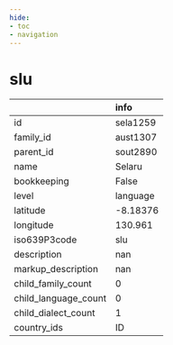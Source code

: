 ```yaml
---
hide:
- toc
- navigation
---
```

# slu
|                      | info     |
|:---------------------|:---------|
| id                   | sela1259 |
| family_id            | aust1307 |
| parent_id            | sout2890 |
| name                 | Selaru   |
| bookkeeping          | False    |
| level                | language |
| latitude             | -8.18376 |
| longitude            | 130.961  |
| iso639P3code         | slu      |
| description          | nan      |
| markup_description   | nan      |
| child_family_count   | 0        |
| child_language_count | 0        |
| child_dialect_count  | 1        |
| country_ids          | ID       |